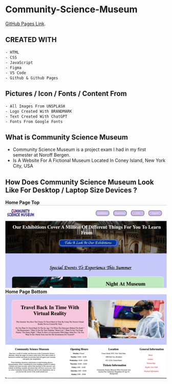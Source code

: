 # Community-Science-Museum

[GitHub Pages Link](https://akb-official.github.io/Community-Science-Museum/).

## CREATED WITH
```
- HTML
- CSS
- JavaScript
- Figma 
- VS Code
- Github & Github Pages
```

## Pictures / Icon / Fonts / Content From
```
- All Images From UNSPLASH
- Logo Created With BRANDMARK
- Text Created With ChatGPT
- Fonts From Google Fonts
```

## What is Community Science Museum 
- Community Science Museum is a project exam I had in my first semester at Noroff Bergen.
- Is A Website For A Fictional Museum Located In Coney Island, New York City, USA

## How Does Community Science Museum Look Like For Desktop / Laptop Size Devices ?
**Home Page Top**
![Home Page Top](./media/read-me-media/home-page-latop.jpg)
**Home Page Bottom**
![Home Page Bottom](./media/read-me-media/home-page-laptop.jpg)